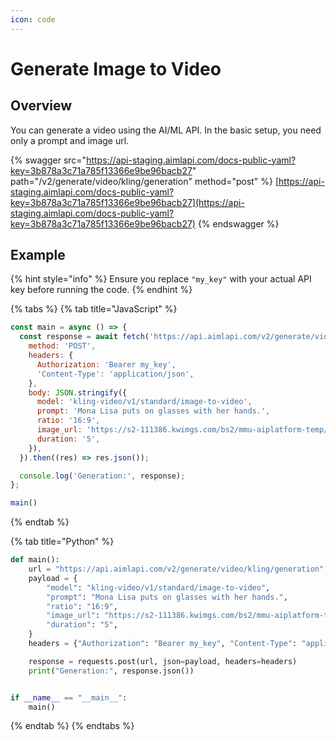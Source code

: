 ```yaml
---
icon: code
---
```


# Generate Image to Video

## Overview

You can generate a video using the AI/ML API. In the basic setup, you need only a prompt and image url.

{% swagger src="https://api-staging.aimlapi.com/docs-public-yaml?key=3b878a3c71a785f13366e9be96bacb27" path="/v2/generate/video/kling/generation" method="post" %}
[https://api-staging.aimlapi.com/docs-public-yaml?key=3b878a3c71a785f13366e9be96bacb27](https://api-staging.aimlapi.com/docs-public-yaml?key=3b878a3c71a785f13366e9be96bacb27)
{% endswagger %}

## Example

{% hint style="info" %}
Ensure you replace `"my_key"` with your actual API key before running the code.
{% endhint %}

{% tabs %}
{% tab title="JavaScript" %}
```javascript
const main = async () => {
  const response = await fetch('https://api.aimlapi.com/v2/generate/video/kling/generation', {
    method: 'POST',
    headers: {
      Authorization: 'Bearer my_key',
      'Content-Type': 'application/json',
    },
    body: JSON.stringify({
      model: 'kling-video/v1/standard/image-to-video',
      prompt: 'Mona Lisa puts on glasses with her hands.',
      ratio: '16:9',
      image_url: 'https://s2-111386.kwimgs.com/bs2/mmu-aiplatform-temp/kling/20240620/1.jpeg',
      duration: '5',
    }),
  }).then((res) => res.json());

  console.log('Generation:', response);
};

main()
```
{% endtab %}

{% tab title="Python" %}
```python
def main():
    url = "https://api.aimlapi.com/v2/generate/video/kling/generation"
    payload = {
        "model": "kling-video/v1/standard/image-to-video",
        "prompt": "Mona Lisa puts on glasses with her hands.",
        "ratio": "16:9",
        "image_url": "https://s2-111386.kwimgs.com/bs2/mmu-aiplatform-temp/kling/20240620/1.jpeg",
        "duration": "5",
    }
    headers = {"Authorization": "Bearer my_key", "Content-Type": "application/json"}

    response = requests.post(url, json=payload, headers=headers)
    print("Generation:", response.json())


if __name__ == "__main__":
    main()

```
{% endtab %}
{% endtabs %}
